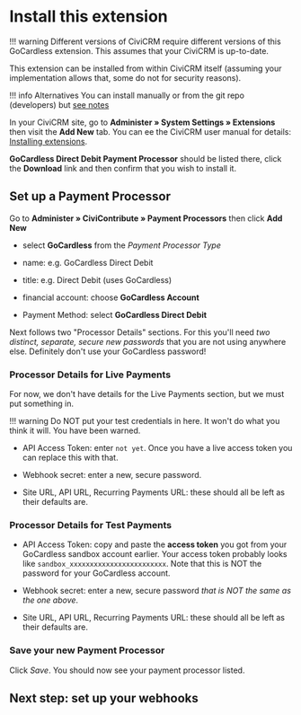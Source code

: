 # Install this extension

!!! warning
    Different versions of CiviCRM require different versions of this GoCardless
    extension. This assumes that your CiviCRM is up-to-date.


This extension can be installed from within CiviCRM itself (assuming your
implementation allows that, some do not for security reasons). 

!!! info Alternatives
    You can install manually or from the git repo (developers) but [see notes](howto/alternative-installs/)

In your CiviCRM site, go to **Administer » System Settings » Extensions**
then visit the **Add New** tab. You can ee the CiviCRM user manual for details: [Installing
extensions](https://docs.civicrm.org/user/en/latest/introduction/extensions/#installing-extensions).

**GoCardless Direct Debit Payment Processor** should be listed there, click the
**Download** link and then confirm that you wish to install it.

## Set up a Payment Processor

Go to **Administer » CiviContribute » Payment Processors** then click **Add New**

- select **GoCardless** from the *Payment Processor Type*

- name: e.g. GoCardless Direct Debit

- title: e.g. Direct Debit (uses GoCardless)

- financial account: choose **GoCardless Account**

- Payment Method: select **GoCardless Direct Debit**

Next follows two "Processor Details" sections. For this you'll need *two
distinct, separate, secure new passwords* that you are not using anywhere else.
Definitely don't use your GoCardless password!

### Processor Details for Live Payments

For now, we don't have details for the Live Payments section, but we must
put something in.

!!! warning
    Do NOT put your test credentials in here. It won't do what you think it
    will. You have been warned.

- API Access Token: enter `not yet`. Once you have a live access token you can
  replace this with that.

- Webhook secret: enter a new, secure password.

- Site URL, API URL, Recurring Payments URL: these should all be left as
  their defaults are.

### Processor Details for Test Payments

- API Access Token: copy and paste the **access token** you got from your
  GoCardless sandbox account earlier. Your access token probably looks
  like `sandbox_xxxxxxxxxxxxxxxxxxxxxxxx`. Note that this is NOT the
  password for your GoCardless account.

- Webhook secret: enter a new, secure password *that is *NOT* the same as the
  one above*.

- Site URL, API URL, Recurring Payments URL: these should all be left as
  their defaults are.


### Save your new Payment Processor

Click *Save*. You should now see your payment processor listed.

## Next step: set up your webhooks



